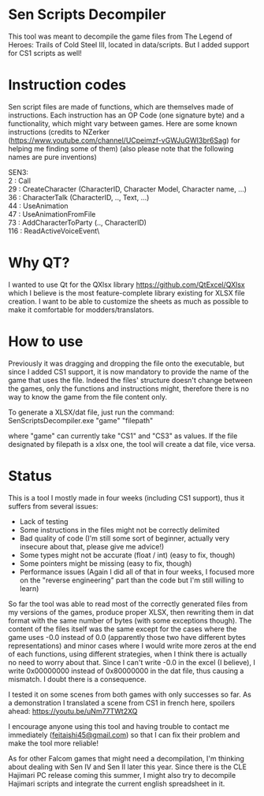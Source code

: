 # Sen Scripts Decompiler
This tool was meant to decompile the game files from The Legend of Heroes: Trails of Cold Steel III, located in data/scripts.
But I added support for CS1 scripts as well! 
 
# Instruction codes
Sen script files are made of functions, which are themselves made of instructions. Each instruction has an OP Code (one signature byte) 
and a functionality, which might vary between games. Here are some known instructions 
(credits to NZerker (https://www.youtube.com/channel/UCpeimzf-vGWJuGWI3br6Sag)
for helping me finding some of them) (also please note that the following names are pure inventions)

SEN3:\
2   : Call\
29  : CreateCharacter (CharacterID, Character Model, Character name, ...)\
36  : CharacterTalk (CharacterID, .., Text, ...)\
44  : UseAnimation\
47  : UseAnimationFromFile\
73  : AddCharacterToParty (.., CharacterID)\
116 : ReadActiveVoiceEvent\

# Why QT?
I wanted to use Qt for the QXlsx library https://github.com/QtExcel/QXlsx which I believe is the most feature-complete library existing for XLSX file creation. 
I want to be able to customize the sheets as much as possible to make it comfortable for modders/translators.

# How to use

Previously it was dragging and dropping the file onto the executable, but since I added CS1 support, it is now mandatory to provide the name
of the game that uses the file. Indeed the files' structure doesn't change between the games, only the functions and instructions might, therefore
there is no way to know the game from the file content only.

To generate a XLSX/dat file, just run the command: SenScriptsDecompiler.exe "game" "filepath"

where "game" can currently take "CS1" and "CS3" as values. If the file designated by filepath is a xlsx one, the tool will create a dat file, vice versa.

# Status

This is a tool I mostly made in four weeks (including CS1 support), thus it suffers from several issues:

- Lack of testing
- Some instructions in the files might not be correctly delimited
- Bad quality of code (I'm still some sort of beginner, actually very insecure about that, please give me advice!)
- Some types might not be accurate (float / int) (easy to fix, though)
- Some pointers might be missing (easy to fix, though)
- Performance issues (Again I did all of that in four weeks, I focused more on the "reverse engineering" part than the code but I'm still willing to learn)

So far the tool was able to read most of the correctly generated files from my versions of the games, produce proper XLSX, then rewriting them in dat format with the same number of bytes (with some exceptions though).
The content of the files itself was the same except for the cases where the game uses -0.0 instead of 0.0 (apparently those two have different bytes representations)
and minor cases where I would write more zeros at the end of each functions, using different strategies, when I think there is actually no need to worry about that. 
Since I can't write -0.0 in the excel (I believe), I write 0x00000000 instead of 0x80000000 in the dat file, thus causing a mismatch. I doubt there is a consequence. 

I tested it on some scenes from both games with only successes so far. As a demonstration I translated a scene from CS1 in french here, spoilers ahead: https://youtu.be/uNm77TWt2XQ

I encourage anyone using this tool and having trouble to contact me immediately (feitaishi45@gmail.com) so that I can fix their problem and make the tool more reliable!

As for other Falcom games that might need a decompilation, I'm thinking about dealing with Sen IV and Sen II later this year. Since there is the CLE Hajimari PC release coming this summer,
I might also try to decompile Hajimari scripts and integrate the current english spreadsheet in it.
